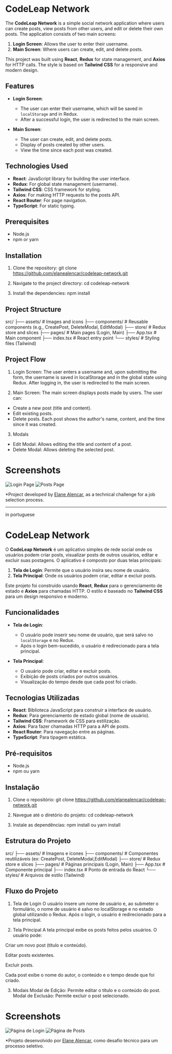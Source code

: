 # CodeLeap Network

The **CodeLeap Network** is a simple social network application where users can create posts, view posts from other users, and edit or delete their own posts. The application consists of two main screens:

1. **Login Screen**: Allows the user to enter their username.
2. **Main Screen**: Where users can create, edit, and delete posts.

This project was built using **React**, **Redux** for state management, and **Axios** for HTTP calls. The style is based on **Tailwind CSS** for a responsive and modern design.

## Features

- **Login Screen**:
  - The user can enter their username, which will be saved in `localStorage` and in Redux.
  - After a successful login, the user is redirected to the main screen.

- **Main Screen**:
  - The user can create, edit, and delete posts.
  - Display of posts created by other users.
  - View the time since each post was created.

## Technologies Used

- **React**: JavaScript library for building the user interface.
- **Redux**: For global state management (username).
- **Tailwind CSS**: CSS framework for styling.
- **Axios**: For making HTTP requests to the posts API.
- **React Router**: For page navigation.
- **TypeScript**: For static typing.

## Prerequisites

- Node.js
- npm or yarn

## Installation

1. Clone the repository:
  git clone https://github.com/elanealencar/codeleap-network.git

2. Navigate to the project directory:
  cd codeleap-network

3. Install the dependencies:
  npm install

## Project Structure
src/
├── assets/              # Images and icons
├── components/          # Reusable components (e.g., CreatePost, DeleteModal, EditModal)
├── store/               # Redux store and slices
├── pages/               # Main pages (Login, Main)
├── App.tsx              # Main component
├── index.tsx            # React entry point
└── styles/              # Styling files (Tailwind)


## Project Flow

1. Login Screen: 
  The user enters a username and, upon submitting the form, the username is saved in localStorage and in the global state using Redux. After logging in, the user is redirected to the main screen.

2. Main Screen: The main screen displays posts made by users. The user can:
  - Create a new post (title and content).
  - Edit existing posts.
  - Delete posts.
Each post shows the author's name, content, and the time since it was created.

3. Modals
  - Edit Modal: Allows editing the title and content of a post.
  - Delete Modal: Allows deleting the selected post.

# Screenshots
![Login Page](assets/initial_page.png)
![Posts Page](assets/main_page.png)



*Project developed by [Elane Alencar](https://linkedin.com/in/elanealencar/), as a technical challenge for a job selection process.

-------------------------

in portuguese
# CodeLeap Network

O **CodeLeap Network** é um aplicativo simples de rede social onde os usuários podem criar posts, visualizar posts de outros usuários, editar e excluir suas postagens. O aplicativo é composto por duas telas principais:

1. **Tela de Login**: Permite que o usuário insira seu nome de usuário.
2. **Tela Principal**: Onde os usuários podem criar, editar e excluir posts.

Este projeto foi construído usando **React**, **Redux** para o gerenciamento de estado e **Axios** para chamadas HTTP. O estilo é baseado no **Tailwind CSS** para um design responsivo e moderno.

## Funcionalidades

- **Tela de Login**:
  - O usuário pode inserir seu nome de usuário, que será salvo no `localStorage` e no Redux.
  - Após o login bem-sucedido, o usuário é redirecionado para a tela principal.

- **Tela Principal**:
  - O usuário pode criar, editar e excluir posts.
  - Exibição de posts criados por outros usuários.
  - Visualização do tempo desde que cada post foi criado.

## Tecnologias Utilizadas

- **React**: Biblioteca JavaScript para construir a interface de usuário.
- **Redux**: Para gerenciamento de estado global (nome de usuário).
- **Tailwind CSS**: Framework de CSS para estilização.
- **Axios**: Para fazer chamadas HTTP para a API de posts.
- **React Router**: Para navegação entre as páginas.
- **TypeScript**: Para tipagem estática.

## Pré-requisitos

- Node.js
- npm ou yarn

## Instalação

1. Clone o repositório:
   git clone https://github.com/elanealencar/codeleap-network.git


2. Navegue até o diretório do projeto:
    cd codeleap-network

3. Instale as dependências:
    npm install
    ou
    yarn install

## Estrutura do Projeto

src/
├── assets/              # Imagens e ícones
├── components/          # Componentes reutilizáveis (ex: CreatePost, DeleteModal,EditModal)
├── store/               # Redux store e slices
├── pages/               # Páginas principais (Login, Main)
├── App.tsx              # Componente principal
├── index.tsx            # Ponto de entrada do React
└── styles/              # Arquivos de estilo (Tailwind)

## Fluxo do Projeto
1. Tela de Login
O usuário insere um nome de usuário e, ao submeter o formulário, o nome de usuário é salvo no localStorage e no estado global utilizando o Redux. Após o login, o usuário é redirecionado para a tela principal.

2. Tela Principal
A tela principal exibe os posts feitos pelos usuários. O usuário pode:

Criar um novo post (título e conteúdo).

Editar posts existentes.

Excluir posts.

Cada post exibe o nome do autor, o conteúdo e o tempo desde que foi criado.

3. Modais
Modal de Edição: Permite editar o título e o conteúdo do post.
Modal de Exclusão: Permite excluir o post selecionado.

# Screenshots
![Página de Login](assets/initial_page.png)
![Página de Posts](assets/main_page.png)



*Projeto desenvolvido por [Elane Alencar](https://linkedin.com/in/elanealencar/), como desafio técnico para um processo seletivo.